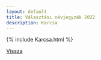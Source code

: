 ```yaml
---
layout: default
title: Választási névjegyzék 2022
description: Karcsa
---
```


{% include Karcsa.html %}

[Vissza](./)